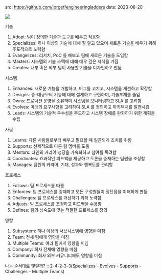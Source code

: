 src: https://github.com/jorgef/engineeringladders
date: 2023-08-20

![](https://github.com/jorgef/engineeringladders/raw/master/charts/template.png)


기술
1. Adopt: 팀이 정의한 기술과 도구를 배우고 적응함
2. Specializes: 하나 이상의 기술에 대해 잘 알고 있으며 새로운 기술을 배우기 위해 주도적으로 노력함
3. Evangelizes: 리서치, PoC 를 해보고 팀에 새로운 기술을 도입함
4. Masters: 시스템의 기술 스택에 대해 매우 깊은 지식을 가짐
5. Creates: 내부 혹은 외부 팀이 사용할 기술을 디자인하고 만듦

시스템
1. Enhances: 새로운 기능을 개발하고, 버그를 고치고, 시스템을 개선하고 확장함
2. Designs: 중-대규모의 기능에 대해 설계하고 구현하며, 기술부채를 줄임
3. Owns: 프로덕션 운영을 소유하며 시스템을 모니터링하고 SLA 를 고려함
4. Evolves: 미래의 요구사항을 고려하여 SLA 를 정의하고 아키텍처를 발전시킴
5. Leads: 시스템의 기술적 우수성을 주도하고 시스템 장애를 완화하기 위한 계획을 수립

사람
1. Learns: 다른 사람들로부터 배우고 필요할 때 일관되게 조치를 취함
2. Supports: 선제적으로 다른 팀 멤버를 도움
3. Mentors: 타인의 커리어 성장을 가속화하고 참여를 독려함
4. Coordinates: 효과적인 피드백을 제공하고 토론을 중재하는 팀원을 조정함
5. Manages: 팀원의 커리어, 기대, 성과와 행복도를 관리함

프로세스
1. Follows: 팀 프로세스를 따름
2. Enforces: 팀 프로세스를 강제하고 모든 구성원들이 장단점을 이해하게 만듦
3. Challenges: 팀 프로세스를 개선하기 위해 노력함
4. Adjusts: 팀 프로세스를 조정하고 피드백을 수용함
5. Defines: 팀의 성숙도에 맞는 적절한 프로세스를 정의

영향
1. Subsystem: 하나 이상의 서브시스템에 영향을 미침
2. Team: 전체 팀에게 영향을 미침
3. Multiple Teams: 여러 팀에게 영향을 미침
4. Company: 회사 전체에 영향을 미침
5. Community: 회사 외부 커뮤니티에도 영향을 미침

나는 순서대로 몇일까? :: 2-4-2-3-3(Specializes - Evolves - Supports - Challenges - Multiple Teams)